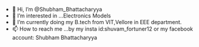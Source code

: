 - 👋 Hi, I’m @Shubham_Bhattacharyya
- 👀 I’m interested in ...Electronics Models
- 🌱 I’m currently doing my B.tech from VIT,Vellore in EEE department.
- 📫 How to reach me ...by my insta id:shuvam_fortuner12 or my facebook account: Shubham Bhattacharyya

<!---
fortuner12/fortuner12 is a ✨ special ✨ repository because its `README.md` (this file) appears on your GitHub profile.
You can click the Preview link to take a look at your changes.
--->

